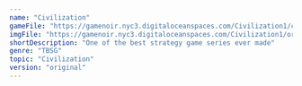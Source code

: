 ```yaml
---
name: "Civilization"
gameFile: "https://gamenoir.nyc3.digitaloceanspaces.com/Civilization1/civ1.zip"
imgFile: "https://gamenoir.nyc3.digitaloceanspaces.com/Civilization1/original.webp"
shortDescription: "One of the best strategy game series ever made"
genre: "TBSG"
topic: "Civilization"
version: "original"
---
```

